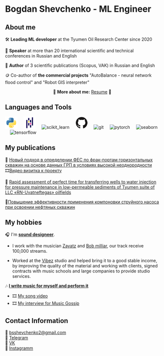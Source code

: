 # Bogdan Shevchenko - ML Engineer

## About me

🛠️ **Leading ML developer** at the Tyumen Oil Research Center since 2020

🎤 **Speaker** at more than 20 international scientific and technical conferences in Russian and English

📔 **Author** of 3 scientific publications (Scopus, VAK) in Russian and English

🪙 Co-author of **the commercial projects** "AutoBalance - neural network flood control" and "Robot GIS interpreter"  


<div align = "center">

🚀 **More about me:** [Resume](https://bsshevchenko.github.io/)  🚀 
</div>



## Languages and Tools

<p align="left" class = "hero_description_page1"> 
<img src="https://raw.githubusercontent.com/devicons/devicon/master/icons/python/python-original.svg" alt="python" width="40" height="40"/> &nbsp;&nbsp;&nbsp;
 <img src="https://raw.githubusercontent.com/devicons/devicon/2ae2a900d2f041da66e950e4d48052658d850630/icons/pandas/pandas-original.svg" alt="pandas" width="40" height="40"/> &nbsp;&nbsp;&nbsp;
<img src="https://upload.wikimedia.org/wikipedia/commons/0/05/Scikit_learn_logo_small.svg" alt="scikit_learn" width="40" height="40"/> &nbsp;&nbsp;&nbsp;
<img src="https://raw.githubusercontent.com/devicons/devicon/master/icons/github/github-original.svg" alt="github" width="40" height="40"/> &nbsp;&nbsp;&nbsp;
<img src="https://www.vectorlogo.zone/logos/git-scm/git-scm-icon.svg" alt="git" width="40" height="40"/> &nbsp;&nbsp;&nbsp;
<img src="https://www.vectorlogo.zone/logos/pytorch/pytorch-icon.svg" alt="pytorch" width="40" height="40"/> &nbsp;&nbsp;&nbsp;
<img src="https://seaborn.pydata.org/_images/logo-mark-lightbg.svg" alt="seaborn" width="40" height="40"/> &nbsp;&nbsp;&nbsp;
<img src="https://www.vectorlogo.zone/logos/tensorflow/tensorflow-icon.svg" alt="tensorflow" width="40" height="40"/> </p>  

## My publications

📃 [Новый подход в определении ФЕС по фрак-портам
горизонтальных скважин на основе данных ГРП в условиях
высокой неоднородности](https://vkro-raen.com/files/006/701/982/6701982/original/3_-_B.S._Shevchenko.pdf)  
🎞️[Видео визитка к проекту](https://youtu.be/PdCS61OFSYQ)

📃 [Rapid assessment of perfect time for transferring wells to
water injection for pressure maintenance in low-permeable
sediments of Tyumen suite of LLC «RN-Uvatneftegas»
oilfields](https://iopscience.iop.org/article/10.1088/1755-1315/931/1/012003/pdf)

📃[Повышение эффективности применения компоновки
струйного насоса при освоении нефтяных скважин](https://vkro-raen.com/files/008/943/692/8943692/original/35-7-B.S.Shevchenko.pdf)

## My hobbies

🎧 I'm [**sound designeer**](https://vk.com/nenazivaiimen).

* I work with the musician [Zayatz](https://vk.com/zaaayaaatz) and [Bob milliar](https://vk.com/bobmilliar), our track receive 100,000 streams.

* Worked at the [Vibez](https://vk.com/vybez.studio) studio and helped bring it to a good stable income, by improving the quality of the material and working with clients, signed contracts with music schools and large companies to provide studio services.

 🎶 [**I write music for myself and perform it**](https://vk.com/artist/nenazivaiimen)

* 🎞️ [My song video](https://www.youtube.com/watch?v=w1eHaB0UKjs)  
* 🎞️ [My interview for Music Gossip](https://vk.com/nenazivaiimen?z=video-213099124_456239033%2F4f86a7b00853e9f71d%2Fpl_wall_-200012439)

       


## Contact Information


📧 [bsshevchenko2@gmail.com](mailto:bsshevchenko2@gmail.com)  
📱 [Telegram](https://t.me/bsshevchenko)  
📱 [VK](https://vk.com/id194558040)  
📱 [Instagramm](https://www.instagram.com/nenazivaiimen/)





